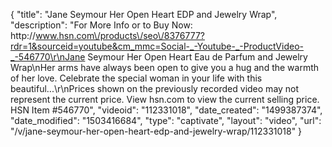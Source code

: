 {
    "title": "Jane Seymour Her Open Heart EDP and Jewelry Wrap",
    "description": "For More Info or to Buy Now: http:\/\/www.hsn.com\/products\/seo\/8376777?rdr=1&sourceid=youtube&cm_mmc=Social-_-Youtube-_-ProductVideo-_-546770\r\nJane Seymour Her Open Heart Eau de Parfum and Jewelry Wrap\nHer arms have always been open to give you a hug and the warmth of her love. Celebrate the special woman in your life with this beautiful...\r\nPrices shown on the previously recorded video may not represent the current price.  View hsn.com to view the current selling price. HSN Item #546770",
    "videoid": "112331018",
    "date_created": "1499387374",
    "date_modified": "1503416684",
    "type": "captivate",
    "layout": "video",
    "url": "\/v\/jane-seymour-her-open-heart-edp-and-jewelry-wrap\/112331018"
}